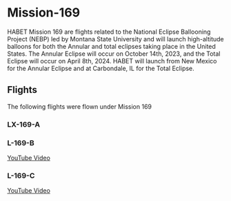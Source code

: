 # Mission-169
HABET Mission 169 are flights related to the National Eclipse Ballooning Project (NEBP) led by Montana State University and will launch high-altitude balloons for both the Annular and total eclipses taking place in the United States. The Annular Eclipse will occur on October 14th, 2023, and the Total Eclipse will occur on April 8th, 2024. HABET will launch from New Mexico for the Annular Eclipse and at Carbondale, IL for the Total Eclipse. 

## Flights
The following flights were flown under Mission 169

### LX-169-A

### L-169-B
[YouTube Video](https://youtu.be/t1gtPSNu7QE)

### L-169-C
[YouTube Video](https://youtu.be/1w2tlW4bKEY)

